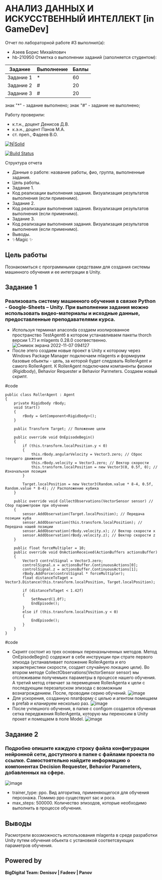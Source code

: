 # АНАЛИЗ ДАННЫХ И ИСКУССТВЕННЫЙ ИНТЕЛЛЕКТ [in GameDev]
Отчет по лабораторной работе #3 выполнил(а):
- Азеев Борис Михайлович
- hb-210950
Отметка о выполнении заданий (заполняется студентом):

| Задание | Выполнение | Баллы |
| ------ | ------ | ------ |
| Задание 1 | * | 60 |
| Задание 2 | # | 20 |
| Задание 3 | # | 20 |

знак "*" - задание выполнено; знак "#" - задание не выполнено;

Работу проверили:
- к.т.н., доцент Денисов Д.В.
- к.э.н., доцент Панов М.А.
- ст. преп., Фадеев В.О.

[![N|Solid](https://cldup.com/dTxpPi9lDf.thumb.png)](https://nodesource.com/products/nsolid)

[![Build Status](https://travis-ci.org/joemccann/dillinger.svg?branch=master)](https://travis-ci.org/joemccann/dillinger)

Структура отчета

- Данные о работе: название работы, фио, группа, выполненные задания.
- Цель работы.
- Задание 1.
- Код реализации выполнения задания. Визуализация результатов выполнения (если применимо).
- Задание 2.
- Код реализации выполнения задания. Визуализация результатов выполнения (если применимо).
- Задание 3.
- Код реализации выполнения задания. Визуализация результатов выполнения (если применимо).
- Выводы.
- ✨Magic ✨

## Цель работы
Познакомиться с программными средствами для создания системы машинного обучения и ее интеграции в Unity.

## Задание 1
### Реализовать систему машинного обучения в связке Python - Google-Sheets – Unity. При выполнении задания можно использовать видео-материалы и исходные данные, предоставленные преподавателями курса.
- Используя терминал anaconda создаем изолированное пространство TestAgentб в котором устанавливаем пакеты thorch версии 1.7.1 и mlagents 0.28.0 соотвественно.
![Снимок экрана 2022-11-07 094127](https://user-images.githubusercontent.com/114149527/200232737-a025528c-fd02-4ac5-a30f-df8344945740.png)
- После этего создаем новые проект в Unity к которому через Windows Package Manager подключаем mlagents и формируем базовые обьекты - цель, за которой будет следовать RollerAgent и самого RollerAgent. К RollerAgent подключаем компаненты физики (Rigidbody), Behavior Requester и Behavior Parmeters. Создаем новый скрипт.
 
#code
    
    public class RollerAgent : Agent
    {
        private Rigidbody rBody;
        void Start()
        {
            rBody = GetComponent<Rigidbody>();
        }

        public Transform Target; // Положение цели

        public override void OnEpisodeBegin()
        {
            if (this.transform.localPosition.y < 0)
            {
                this.rBody.angularVelocity = Vector3.zero; // Сброс текущего движения
                this.rBody.velocity = Vector3.zero; // Вектор скорости
                this.transform.localPosition = new Vector3(0, 0.5f, 0); // Изначальная позиция
            }

            Target.localPosition = new Vector3(Random.value * 8-4, 0.5f, Random.value * 8-4); // Расположение кубика
        }

        public override void CollectObservations(VectorSensor sensor) // Сбор параметровм при обучение
        {
            sensor.AddObservation(Target.localPosition); // Передача позиции куба
            sensor.AddObservation(this.transform.localPosition); // Передача нашей позиции
            sensor.AddObservation(rBody.velocity.x); // Вектор скорости x
            sensor.AddObservation(rBody.velocity.z); // Вектор скорости z
        }

        public float forceMultipler = 10;
        public override void OnActionReceived(ActionBuffers actionsBuffer)
        {
            Vector3 controlSignal = Vector3.zero;
            controlSignal.x = actionsBuffer.ContinuousActions[0];
            controlSignal.z = actionsBuffer.ContinuousActions[1];
            rBody.AddForce(controlSignal * forceMultipler);
            float distanceToTaget = Vector3.Distance(this.transform.localPosition, Target.localPosition);

            if (distanceToTaget < 1.42f)
            {
                SetReward(1.0f);
                EndEpisode();
            }
            else if (this.transform.localPosition.y < 0)
            {
                EndEpisode();
            }
        }
    }

#code
- Скрипт состоит из трех основных переназныченных методов. Метод OnEpisodeBegin() содержит в себе инструкции при страте первого эпизода (устанавливает положение RollerAgenta и его характеристики скорости, создает случайную локацию цели). Во втором методе CollectObservations(VectorSensor sensor) мы отслеживаем получемыех параметры в процессе нашего обучения. А третий метод отвечает за перемецение RollerAgenta к цели с последующим перезапуском эпизода с возможным вознагрождением. После, проводим серию обучений.
![image](https://user-images.githubusercontent.com/114149527/200236039-42c8769f-6afb-4fba-8acf-efef5ae45dc6.png)
- Для ускорения, созданную платформу с целью и агентом помещаем в prefab и кланируем несколько раз.
![image](https://user-images.githubusercontent.com/114149527/200236329-6b881b09-4688-4714-ad84-8a6b6ff04c33.png)
- После учпешного обучения, в папке с configom создается обученая сетка передвжения RollerAgenta, которую мы переносим в Unity прокет и помещаем в поле Model.
![image](https://user-images.githubusercontent.com/114149527/200236875-e3739fca-da71-468e-985b-5ecdd489ffbb.png)

## Задание 2
### Подробно опишите каждую строку файла конфигурации нейронной сети, доступного в папке с файлами проекта по ссылке. Самостоятельно найдите информацию о компонентах Decision Requester, Behavior Parameters, добавленных на сфере.
![image](https://user-images.githubusercontent.com/114149527/200241723-1e86b754-d975-407e-ad58-9eea154b9eae.png)
- trainer_type: ppo. Вид алгоритма, применяющегося для обучения персонажа. Помимо ppo существуют sac и poca.
- max_steps: 500000. Количество эпизодов, которые необходимо выполнить в процессе обучения.
## Выводы
Расмотрели воззможность использования mlagenta в среде разработки Unity путем обучения обьекта с установкой соответсвующих параметров обучения.

## Powered by

**BigDigital Team: Denisov | Fadeev | Panov**

